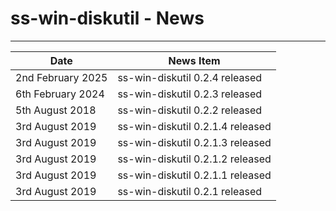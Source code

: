 # ss-win-diskutil - News
------------------------


| Date                  | News Item                                                 |
| --------------------- | --------------------------------------------------------- |
| 2nd February 2025     | ss-win-diskutil 0.2.4 released                            |
| 6th February 2024     | ss-win-diskutil 0.2.3 released                            |
| 5th August 2018       | ss-win-diskutil 0.2.2 released                            |
| 3rd August 2019       | ss-win-diskutil 0.2.1.4 released                          |
| 3rd August 2019       | ss-win-diskutil 0.2.1.3 released                          |
| 3rd August 2019       | ss-win-diskutil 0.2.1.2 released                          |
| 3rd August 2019       | ss-win-diskutil 0.2.1.1 released                          |
| 3rd August 2019       | ss-win-diskutil 0.2.1 released                            |


<!-- ########################### end of file ########################### -->

